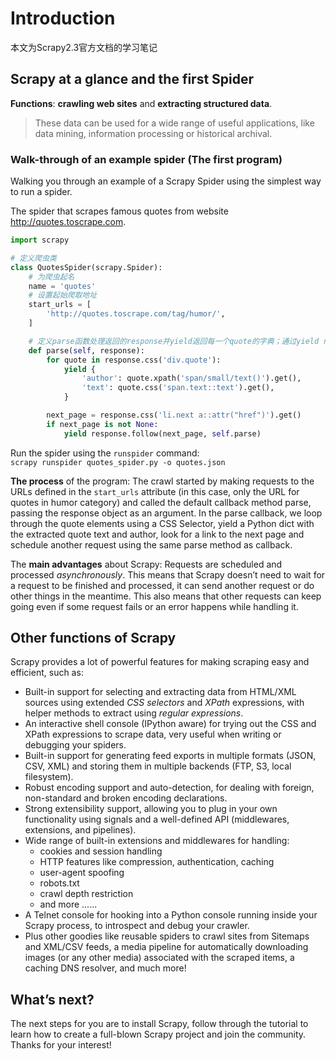 # Introduction
本文为Scrapy2.3官方文档的学习笔记
## Scrapy at a glance and the first Spider
**Functions**: **crawling web sites** and **extracting structured data**.
> These data can be used for a wide range of useful applications, like data mining, information processing or historical archival.

### Walk-through of an example spider (The first program)
Walking you through an example of a Scrapy Spider using the simplest way to run a spider.  

The spider that scrapes famous quotes from website http://quotes.toscrape.com.
```python
import scrapy

# 定义爬虫类
class QuotesSpider(scrapy.Spider):
    # 为爬虫起名
    name = 'quotes'
    # 设置起始爬取地址
    start_urls = [
        'http://quotes.toscrape.com/tag/humor/',
    ]

    # 定义parse函数处理返回的response并yield返回每一个quote的字典；通过yield response.follow获取下一个爬取地址
    def parse(self, response):
        for quote in response.css('div.quote'):
            yield {
                'author': quote.xpath('span/small/text()').get(),
                'text': quote.css('span.text::text').get(),
            }

        next_page = response.css('li.next a::attr("href")').get()
        if next_page is not None:
            yield response.follow(next_page, self.parse)
```
Run the spider using the `runspider` command:  
`scrapy runspider quotes_spider.py -o quotes.json`  

**The process** of the program: The crawl started by making requests to the URLs defined in the  `start_urls` attribute (in this case, only the URL for quotes in humor category) and called the default callback method parse, passing the response object as an argument. In the parse callback, we loop through the quote elements using a CSS Selector, yield a Python dict with the extracted quote text and author, look for a link to the next page and schedule another request using the same parse method as callback.

The **main advantages** about Scrapy: Requests are scheduled and processed *asynchronously*. This means that Scrapy doesn’t need to wait for a request to be finished and processed, it can send another request or do other things in the meantime. This also means that other requests can keep going even if some request fails or an error happens while handling it.

## Other functions of Scrapy
Scrapy provides a lot of powerful features for making scraping easy and efficient, such as:
- Built-in support for selecting and extracting data from HTML/XML sources using extended *CSS selectors* and *XPath* expressions, with helper methods to extract using *regular expressions*.
- An interactive shell console (IPython aware) for trying out the CSS and XPath expressions to scrape data, very useful when writing or debugging your spiders.
- Built-in support for generating feed exports in multiple formats (JSON, CSV, XML) and storing them in multiple backends (FTP, S3, local filesystem).
- Robust encoding support and auto-detection, for dealing with foreign, non-standard and broken encoding declarations.
- Strong extensibility support, allowing you to plug in your own functionality using signals and a well-defined API (middlewares, extensions, and pipelines).
- Wide range of built-in extensions and middlewares for handling:
  - cookies and session handling
  - HTTP features like compression, authentication, caching
  - user-agent spoofing
  - robots.txt
  - crawl depth restriction
  - and more ......
- A Telnet console for hooking into a Python console running inside your Scrapy process, to introspect and debug your crawler.
- Plus other goodies like reusable spiders to crawl sites from Sitemaps and XML/CSV feeds, a media pipeline for automatically downloading images (or any other media) associated with the scraped items, a caching DNS resolver, and much more!

## What’s next?
The next steps for you are to install Scrapy, follow through the tutorial to learn how to create a full-blown Scrapy project and join the community. Thanks for your interest!
